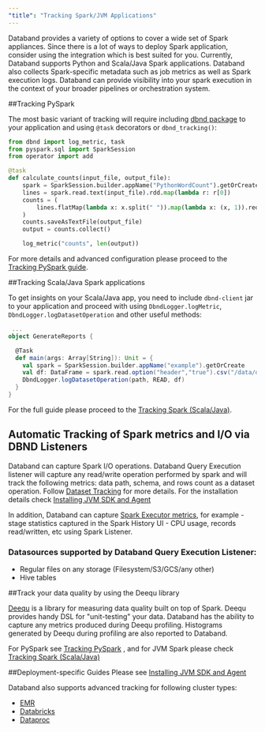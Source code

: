 ```yaml
---
"title": "Tracking Spark/JVM Applications"
---
```

Databand provides a variety of options to cover a wide set of Spark appliances. Since there is a lot of ways to deploy Spark application, consider using the integration which is best suited for you. Currently, Databand supports Python and Scala/Java Spark applications. Databand also collects Spark-specific metadata such as job metrics as well as Spark execution logs. Databand can provide visibility into your spark execution in the context of your broader pipelines or orchestration system.

##Tracking PySpark

The most basic variant of tracking will require including [dbnd package](doc:python) to your application and using `@task` decorators or `dbnd_tracking()`:

```python
from dbnd import log_metric, task
from pyspark.sql import SparkSession
from operator import add

@task
def calculate_counts(input_file, output_file):
    spark = SparkSession.builder.appName("PythonWordCount").getOrCreate()
    lines = spark.read.text(input_file).rdd.map(lambda r: r[0])
    counts = (
        lines.flatMap(lambda x: x.split(" ")).map(lambda x: (x, 1)).reduceByKey(add)
    )
    counts.saveAsTextFile(output_file)
    output = counts.collect()

    log_metric("counts", len(output))
```

For more details and advanced configuration please proceed to the [Tracking PySpark guide](doc:tracking-spark-jobs).

##Tracking Scala/Java Spark applications

To get insights on your Scala/Java app, you need to include `dbnd-client` jar to your application and proceed with using `DbndLogger.logMetric`, `DbndLogger.logDatasetOperation` and other useful methods:
``` scala
 ...
object GenerateReports {

  @Task
  def main(args: Array[String]): Unit = {
    val spark = SparkSession.builder.appName("example").getOrCreate
    val df: DataFrame = spark.read.option("header","true").csv("/data/daily_data")
    DbndLogger.logDatasetOperation(path, READ, df)
  }
}
```

For the full guide please proceed to the [Tracking Spark (Scala/Java)](doc:JVM).

## Automatic Tracking of Spark metrics and I/O via DBND Listeners

Databand can capture Spark I/O operations. Databand Query Execution listener will capture any read/write operation performed by spark and will track the following metrics: data path, schema, and rows count as a dataset operation. Follow [Dataset Tracking](doc:dataset-logging) for more details. For the installation details check [Installing JVM SDK and Agent](doc:installing-jvm-dbnd#dbnd-jvm-agent)

In addition, Databand can capture [Spark Executor metrics](https://spark.apache.org/docs/latest/monitoring.html#executor-task-metrics),  for example - stage statistics captured in the Spark History UI - CPU usage, records read/written, etc using Spark Listener.

### Datasources supported by Databand Query Execution Listener:

- Regular files on any storage (Filesystem/S3/GCS/any other)
- Hive tables

##Track your data quality by using the Deequ library

[Deequ](https://github.com/awslabs/deequ) is a library for measuring data quality built on top of Spark. Deequ provides handy DSL for "unit-testing" your data.
Databand has the ability to capture any metrics produced during Deequ profiling. Histograms generated by Deequ during profiling are also reported to Databand.

For PySpark see [Tracking PySpark](doc:tracking-spark-jobs) , and for JVM Spark please check [Tracking Spark (Scala/Java)](doc:JVM#spark-with-deequ-for-data-quality-metrics)


##Deployment-specific Guides
Please see [Installing JVM SDK and Agent](doc:installing-jvm-dbnd)

Databand also supports advanced tracking for following cluster types:
* [EMR](doc:installing-dbnd-on-spark-cluster#emr-cluster)
* [Databricks](doc:installing-dbnd-on-spark-cluster#databrics-cluster)
* [Dataproc](doc:installing-dbnd-on-spark-cluster)